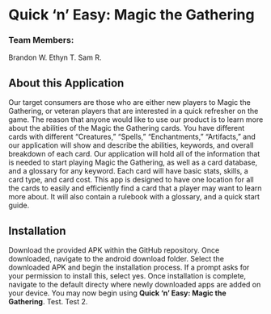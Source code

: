 # Quick ‘n’ Easy: Magic the Gathering
### Team Members:
Brandon W.
Ethyn T.
Sam R.

## About this Application
Our target consumers are those who are either new players to Magic the Gathering, or veteran players that are interested in a quick refresher on the game. The reason that anyone would like to use our product is to learn more about the abilities of the Magic the Gathering cards. You have different cards with different “Creatures,” “Spells,” “Enchantments,” “Artifacts,” and our application will show and describe the abilities, keywords, and overall breakdown of each card. Our application will hold all of the information that is needed to start playing Magic the Gathering, as well as a card database, and a glossary for any keyword. Each card will have basic stats, skills, a card type, and card cost. This app is designed to have one location for all the cards to easily and efficiently find a card that a player may want to learn more about. It will also contain a rulebook with a glossary, and a quick start guide. 

## Installation
Download the provided APK within the GitHub repository. Once downloaded, navigate to the android download folder. Select the downloaded APK and begin the installation process. If a prompt asks for your permission to install this, select yes. Once installation is complete, navigate to the default directy where newly downloaded apps are added on your device. You may now begin using **Quick ‘n’ Easy: Magic the Gathering**. Test. Test 2.
